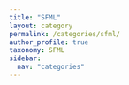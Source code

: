 ```yaml
---
title: "SFML"
layout: category
permalink: /categories/sfml/
author_profile: true
taxonomy: SFML
sidebar:
  nav: "categories"
---
```

